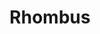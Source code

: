 ---
title: Rhombus
tags: ["rhombus", "shape", "geometry", "diamond", "design", "pattern", "angle"]
icon: rhombus
svg: '<svg xmlns="http://www.w3.org/2000/svg" width="24" height="24" fill="none" viewBox="0 0 24 24" stroke-width="1.5" stroke-linecap="round" stroke-linejoin="round" stroke="currentColor"><path d="m5.219 11.34 5.96-7.925a1.019 1.019 0 0 1 1.642 0l5.96 7.925c.292.388.292.932 0 1.32l-5.96 7.925a1.019 1.019 0 0 1-1.642 0L5.22 12.66a1.104 1.104 0 0 1 0-1.32Z"/></svg>'
---